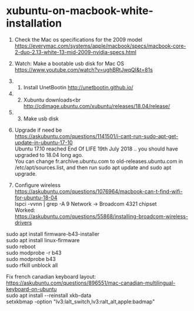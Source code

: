 # xubuntu-on-macbook-white-installation

1. Check the Mac os specifications for the 2009 model
https://everymac.com/systems/apple/macbook/specs/macbook-core-2-duo-2.13-white-13-mid-2009-nvidia-specs.html

2. Watch: Make a bootable usb disk for Mac OS<br>
https://www.youtube.com/watch?v=ughBRtJwqQI&t=81s<br>
2. 1. Install UnetBootin http://unetbootin.github.io/
2. 2. Xubuntu downloads<br
http://cdimage.ubuntu.com/xubuntu/releases/18.04/release/<br>
2. 3. Make usb disk<br>

3. Upgrade if need be<br>
https://askubuntu.com/questions/1141501/i-cant-run-sudo-apt-get-update-in-ubuntu-17-10<br>
Ubuntu 17.10 reached End Of LIFE 19th July 2018 .. you should have upgraded to 18.04 long ago.<br>
You can change fr.archive.ubuntu.com to old-releases.ubuntu.com in /etc/apt/sources.list, and then run sudo apt update and sudo apt upgrade.<br>

4. Configure wireless
https://askubuntu.com/questions/1076964/macbook-can-t-find-wifi-for-ubuntu-18-04<br>
lspci -vvnn | grep -A 9 Network -> Broadcom 4321 chipset<br>
Worked: <br>
https://askubuntu.com/questions/55868/installing-broadcom-wireless-drivers <br>

sudo apt install firmware-b43-installer <br>
sudo apt install linux-firmware <br>
sudo reboot <br>
sudo modprobe -r b43 <br>
sudo modprobe b43    <br>
sudo rfkill unblock all  <br>

Fix french canadian keyboard layout: <br>
https://askubuntu.com/questions/896551/mac-canadian-multilingual-keyboard-on-ubuntu <br>
sudo apt install --reinstall xkb-data <br>
setxkbmap -option "lv3:lalt_switch,lv3:ralt_alt,apple:badmap"<br>
